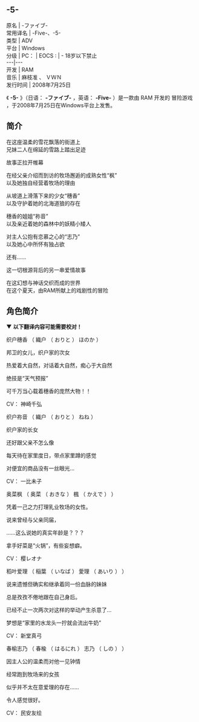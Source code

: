 -5-   
---  
原名  |  -ファイブ-   
常用译名  |  -Five-、-5-   
类型  |  ADV   
平台  |  Windows   
分级  |  PC：  |  EOCS  :  |  \- 18岁以下禁止   
---|---  
开发  |  RAM   
音乐  |  麻枝准  、  ＶＷＮ   
发行时间  |  2008年7月25日   
  
《 **-5-** 》（日语：  **-ファイブ-** ，英语：  **-Five-** ）是一款由  RAM  开发的  冒险游戏
，于2008年7月25日在Windows平台上发售。

##  简介

在这座温柔的雪花飘落的街道上  
兄妹二人在绵延的雪路上踏出足迹  
  
故事正拉开帷幕  
  
在经父亲介绍而到访的牧场邂逅的成熟女性“枫”  
以及她独自经营着牧场的理由  
  
从坡道上滑落下来的少女“穗香”  
以及守护着她的北海道狼的存在  
  
穗香的姐姐“祢音”  
以及亲近着她的森林中的妖精小矮人  
  
对主人公抱有恋慕之心的“志乃”  
以及她心中所怀有独占欲  
  
还有……  
  
这一切根源背后的另一串爱情故事  
  
在这幻想与神话交织而成的世界  
在这个夏天，由RAM所献上的戏剧性的冒险

##  角色简介

▼ **以下翻译内容可能需要校对！**

织户穗香  （  織户  （  おりと  ）  ほのか  ）

邦卫的女儿，织户家的次女

热爱着大自然，对话着大自然，痴心于大自然

绝技是“天气预报”

可千万当心载着穗香的庞然大物！！

CV：  神崎千弘

织户祢音  （  織户  （  おりと  ）  ねね  ）

织户家的长女

还好跟父亲不怎么像

每天待在家里度日，带点家里蹲的感觉

对便宜的商品没有一丝眼光…

CV：  一比未子

奥菜枫  （  奥菜  （  おきな  ）  楓  （  かえで  ）  ）

凭着一己之力打理乳业牧场的女性。

说来曾经与父亲同届，

……这么说她的真实年龄是？？？

拿手好菜是“火锅”，有些妄想癖。

CV：  樱レオナ

稻叶爱理  （  稲葉  （  いなば  ）  愛理  （  あいり  ）  ）

说来遗憾但确实和继承着同一份血脉的妹妹

总是孜孜不倦地跟在自己身后。

已经不止一次两次对这样的举动产生杀意了…

梦想是“家里的水龙头一拧就会流出牛奶”

CV：  新堂真弓

春榆志乃  （  春楡  （  はるにれ  ）  志乃  （  しの  ）  ）

因主人公的温柔而对他一见钟情

经常跑到牧场来的女孩

似乎并不太在意爱理的存在……

令人感觉很好。

CV：  民安友绘